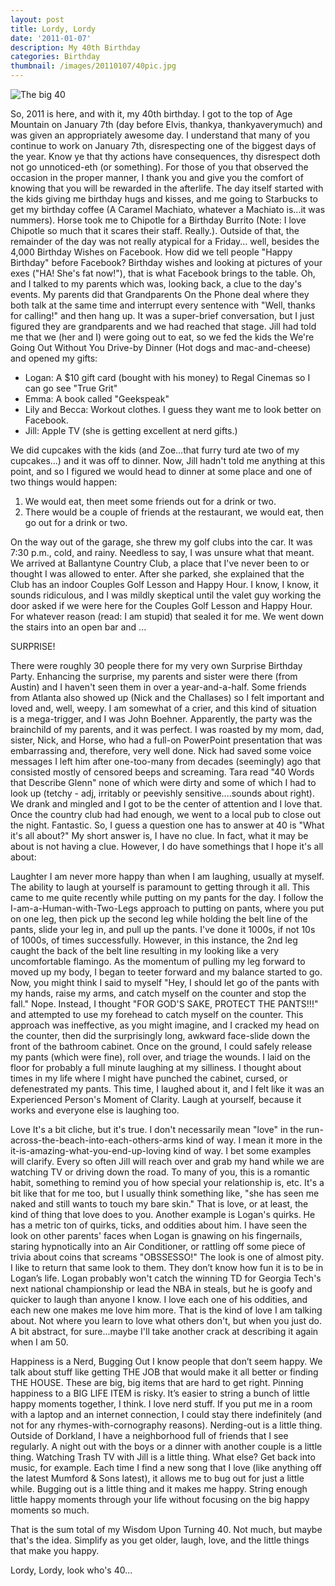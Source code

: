 ```yaml
---
layout: post
title: Lordy, Lordy
date: '2011-01-07'
description: My 40th Birthday
categories: Birthday
thumbnail: /images/20110107/40pic.jpg
---
```


![The big 40]({{urls.media}}/images/20110107/40pic.jpg)

  So, 2011 is here, and with it, my 40th birthday.  I got to the top of Age Mountain on January 7th (day before Elvis, thankya, thankyaverymuch) and was given an appropriately awesome day.  I understand that many of you continue to work on January 7th, disrespecting one of the biggest days of the year.  Know ye that thy actions have consequences, thy disrespect doth not go unnoticed-eth (or something).  For those of you that observed the occasion in the proper manner, I thank you and give you the comfort of knowing that you will be rewarded in the afterlife.
     The day itself started with the kids giving me birthday hugs and kisses, and me going to Starbucks to get my birthday coffee (A Caramel Machiato, whatever a Machiato is...it was nummers).  Horse took me to Chipotle for a Birthday Burrito (Note:  I love Chipotle so much that it scares their staff.  Really.). Outside of that, the remainder of the day was not really atypical for a Friday... well, besides the 4,000 Birthday Wishes on Facebook.  How did we tell people "Happy Birthday" before Facebook?  Birthday wishes and looking at pictures of your exes ("HA!  She's fat now!"), that is what Facebook brings to the table.  Oh, and I talked to my parents which was, looking back, a clue to the day's events.  My parents did that Grandparents On the Phone deal where they both talk at the same time and interrupt every sentence with "Well, thanks for calling!" and then hang up.  It was a super-brief conversation, but I just figured they are grandparents and we had reached that stage.
     Jill had told me that we (her and I) were going out to eat, so we fed the kids the We're Going Out Without You Drive-by Dinner (Hot dogs and mac-and-cheese) and opened my gifts:

* Logan: A $10 gift card (bought with his money) to Regal Cinemas so I can go see "True Grit"
* Emma: A book called "Geekspeak"
* Lily and Becca: Workout clothes.  I guess they want me to look better on Facebook.
* Jill: Apple TV (she is getting excellent at nerd gifts.)

We did cupcakes with the kids (and Zoe...that furry turd ate two of my cupcakes...) and it was off to dinner.  Now, Jill hadn't told me anything at this point, and so I figured we would head to dinner at some place and one of two things would happen:

1. We would eat, then meet some friends out for a drink or two.
2. There would be a couple of friends at the restaurant, we would eat, then go out for a drink or two.

On the way out of the garage, she threw my golf clubs into the car.  It was 7:30 p.m., cold, and rainy.  Needless to say, I was unsure what that meant.  We arrived at Ballantyne Country Club, a place that I've never been to or thought I was allowed to enter.  After she parked, she explained that the Club has an indoor Couples Golf Lesson and Happy Hour.  I know, I know, it sounds ridiculous, and I was mildly skeptical until the valet guy working the door asked if we were here for the Couples Golf Lesson and Happy Hour.  For whatever reason (read: I am stupid) that sealed it for me.  We went down the stairs into an open bar and ...

SURPRISE!

There were roughly 30 people there for my very own Surprise Birthday Party.  Enhancing the surprise, my parents and sister were there (from Austin) and I haven't seen them in over a year-and-a-half.  Some friends from Atlanta also showed up (Nick and the Challases) so I felt important and loved and, well, weepy.  I am somewhat of a crier, and this kind of situation is a mega-trigger, and I was John Boehner.  Apparently, the party was the brainchild of my parents, and it was perfect.  I was roasted by my mom, dad, sister, Nick, and Horse, who had a full-on PowerPoint presentation that was embarrassing and, therefore, very well done.  Nick had saved some voice messages I left him after one-too-many from decades (seemingly) ago that consisted mostly of censored beeps and screaming.  Tara read "40 Words that Describe Glenn" none of which were dirty and some of which I had to look up (tetchy - adj, irritably or peevishly sensitive....sounds about right).  We drank and mingled and I got to be the center of attention and I love that.  Once the country club had had enough, we went to a local pub to close out the night.  Fantastic.
     So, I guess a question one has to answer at 40 is "What it's all about?"  My short answer is, I have no clue.  In fact, what it may be about is not having a clue.  However, I do have somethings that I hope it's all about:

Laughter
   I am never more happy than when I am laughing, usually at myself.  The ability to laugh at yourself is paramount to getting through it all.  This came to me quite recently while putting on my pants for the day.  I follow the I-am-a-Human-with-Two-Legs approach to putting on pants, where you put on one leg, then pick up the second leg while holding the belt line of the pants, slide your leg in, and pull up the pants.  I've done it 1000s, if not 10s of 1000s, of times successfully.  However, in this instance, the 2nd leg caught the back of the belt line resulting in my looking like a very uncomfortable flamingo.  As the momentum of pulling my leg forward to moved up my body, I began to teeter forward and my balance started to go.  Now, you might think I said to myself "Hey, I should let go of the pants with my hands, raise my arms, and catch myself on the counter and stop the fall."  Nope.  Instead, I thought "FOR GOD'S SAKE, PROTECT THE PANTS!!!" and attempted to use my forehead to catch myself on the counter.  This approach was ineffective, as you might imagine, and I cracked my head on the counter, then did the surprisingly long, awkward face-slide down the front of the bathroom cabinet.  Once on the ground, I could safely release my pants (which were fine), roll over, and triage the wounds.  I laid on the floor for probably a full minute laughing at my silliness.  I thought about times in my life where I might have punched the cabinet, cursed, or defenestrated my pants.  This time, I laughed about it, and I felt like it was an Experienced Person's Moment of Clarity.  Laugh at yourself, because it works and everyone else is laughing too.

Love
    It's a bit cliche, but it's true.  I don't necessarily mean "love" in the run-across-the-beach-into-each-others-arms kind of way.  I mean it more in the it-is-amazing-what-you-end-up-loving kind of way.  I bet some examples will clarify.  Every so often Jill will reach over and grab my hand while we are watching TV or driving down the road.  To many of you, this is a romantic habit, something to remind you of how special your relationship is, etc.  It's a bit like that for me too, but I usually think something like, "she has seen me naked and still wants to touch my bare skin."  That is love, or at least, the kind of thing that love does to you.  Another example is Logan's quirks.  He has a metric ton of quirks, ticks, and oddities about him.  I have seen the look on other parents' faces when Logan is gnawing on his fingernails, staring hypnotically into an Air Conditioner, or rattling off some piece of trivia about coins that screams "OBSSESSO!"  The look is one of almost pity.  I like to return that same look to them.  They don’t know how fun it is to be in Logan’s life.  Logan probably won't catch the winning TD for Georgia Tech's next national championship or lead the NBA in steals, but he is goofy and quicker to laugh than anyone I know.  I love each one of his oddities, and each new one makes me love him more.  That is the kind of love I am talking about.  Not where you learn to love what others don't, but when you just do.  A bit abstract, for sure...maybe I'll take another crack at describing it again when I am 50.

Happiness is a Nerd, Bugging Out
    I know people that don’t seem happy.  We talk about stuff like getting THE JOB that would make it all better or finding THE HOUSE.  These are big, big items that are hard to get right.  Pinning happiness to a BIG LIFE ITEM is risky.  It’s easier to string a bunch of little happy moments together, I think. I love nerd stuff.  If you put me in a room with a laptop and an internet connection, I could stay there indefinitely (and not for any rhymes-with-cornography reasons). Nerding-out is a little thing.  Outside of Dorkland, I have a neighborhood full of friends that I see regularly.  A night out with the boys or a dinner with another couple is a little thing.  Watching Trash TV with Jill is a little thing. What else? Get back into music, for example.  Each time I find a new song that I love (like anything off the latest Mumford & Sons latest), it allows me to bug out for just a little while.  Bugging out is a little thing and it makes me happy.  String enough little happy moments through your life without focusing on the big happy moments so much.  

That is the sum total of my Wisdom Upon Turning 40.  Not much, but maybe that's the idea.   Simplify as you get older, laugh, love, and the little things that make you happy.

Lordy, Lordy, look who's 40...
